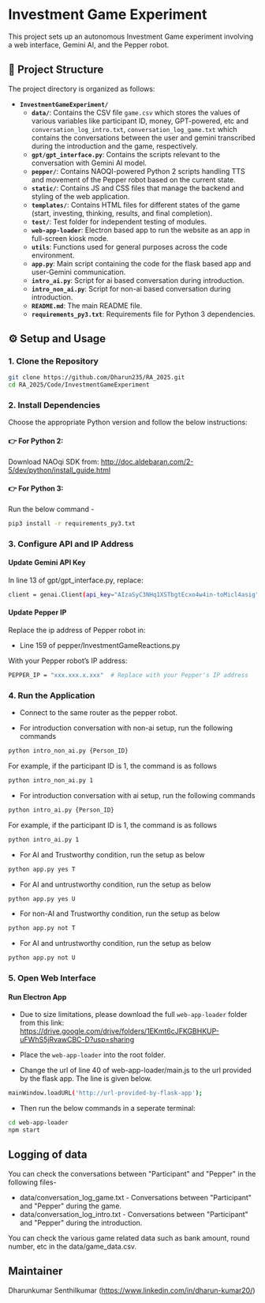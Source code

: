# Investment Game Experiment
This project sets up an autonomous Investment Game experiment involving a web interface, Gemini AI, and the Pepper robot.

## 📁 Project Structure

The project directory is organized as follows:

- **`InvestmentGameExperiment/`**
  - **`data/`**: Contains the CSV file `game.csv` which stores the values of various variables like participant ID, money, GPT-powered, etc and `conversation_log_intro.txt`, `conversation_log_game.txt` which contains the conversations between the user and gemini transcribed during the introduction and the game, respectively.
  - **`gpt/gpt_interface.py`**: Contains the scripts relevant to the conversation with Gemini AI model.
  - **`pepper/`**: Contains NAOQI-powered Python 2 scripts handling TTS and movement of the Pepper robot based on the current state.
  - **`static/`**: Contains JS and CSS files that manage the backend and styling of the web application.
  - **`templates/`**: Contains HTML files for different states of the game (start, investing, thinking, results, and final completion).
  - **`test/`**: Test folder for independent testing of modules.
  - **`web-app-loader`**: Electron based app to run the website as an app in full-screen kiosk mode.
  - **`utils`**: Functions used for general purposes across the code environment.
  - **`app.py`**: Main script containing the code for the flask based app and user-Gemini communication.
  - **`intro_ai.py`**: Script for ai based conversation during introduction.
  - **`intro_non_ai.py`**: Script for non-ai based conversation during introduction.
  - **`README.md`**: The main README file.
  - **`requirements_py3.txt`**: Requirements file for Python 3 dependencies.
  

## ⚙️ Setup and Usage

### 1. Clone the Repository
```bash
git clone https://github.com/Dharun235/RA_2025.git
cd RA_2025/Code/InvestmentGameExperiment
```

### 2. Install Dependencies
Choose the appropriate Python version and follow the below instructions:

#### 👉 For Python 2:
Download NAOqi SDK from: http://doc.aldebaran.com/2-5/dev/python/install_guide.html

#### 👉 For Python 3:
Run the below command -

```bash
pip3 install -r requirements_py3.txt
```

### 3. Configure API and IP Address

#### Update Gemini API Key
In line 13 of gpt/gpt_interface.py, replace:

```bash
client = genai.Client(api_key="AIzaSyC3NHq1XSTbgtEcxo4w4in-toMicl4asig") # Replace with your actual API key
```

#### Update Pepper IP
Replace the ip address of Pepper robot in:

- Line 159 of pepper/InvestmentGameReactions.py

With your Pepper robot’s IP address:

```bash
PEPPER_IP = "xxx.xxx.x.xxx"  # Replace with your Pepper's IP address
```

### 4. Run the Application

- Connect to the same router as the pepper robot.

- For introduction conversation with non-ai setup, run the following commands
```bash
python intro_non_ai.py {Person_ID}
```
For example, if the participant ID is 1, the command is as follows 
```bash
python intro_non_ai.py 1
```

- For introduction conversation with ai setup, run the following commands
```bash
python intro_ai.py {Person_ID}
```
For example, if the participant ID is 1, the command is as follows 
```bash
python intro_ai.py 1
```

- For AI and Trustworthy condition, run the setup as below
```bash
python app.py yes T
```

- For AI and untrustworthy condition, run the setup as below
```bash
python app.py yes U
```

- For non-AI and Trustworthy condition, run the setup as below
```bash
python app.py not T
```

- For AI and untrustworthy condition, run the setup as below
```bash
python app.py not U
```

### 5. Open Web Interface

#### Run Electron App

- Due to size limitations, please download the full `web-app-loader` folder from this link:
https://drive.google.com/drive/folders/1EKmt6cJFKGBHKUP-uFWhS5jRvawCBC-D?usp=sharing 

- Place the `web-app-loader` into the root folder.
- Change the url of line 40 of web-app-loader/main.js to the url provided by the flask app. The line is given below.
    
```bash
mainWindow.loadURL('http://url-provided-by-flask-app');
```

- Then run the below commands in a seperate terminal:

```bash
cd web-app-loader
npm start
```

## Logging of data
You can check the conversations between "Participant" and "Pepper" in the following files- 
- data/conversation_log_game.txt - Conversations between "Participant" and "Pepper" during the game.
- data/conversation_log_intro.txt - Conversations between "Participant" and "Pepper" during the introduction.

You can check the various game related data such as bank amount, round number, etc in the data/game_data.csv.
## Maintainer

Dharunkumar Senthilkumar
(https://www.linkedin.com/in/dharun-kumar20/)
